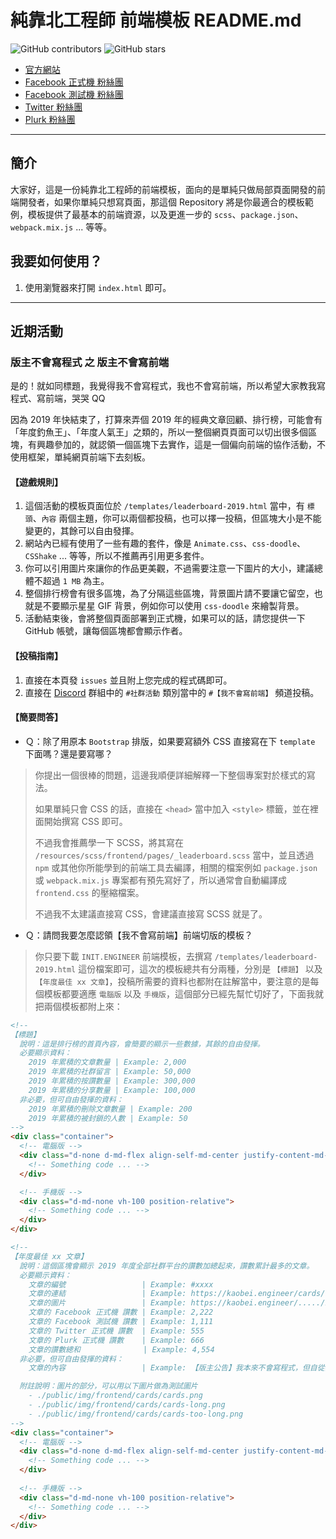 # 純靠北工程師 前端模板 README.md

![GitHub contributors](https://img.shields.io/github/contributors/init-engineer/init.engineer-frontend-template.svg)
![GitHub stars](https://img.shields.io/github/stars/init-engineer/init.engineer-frontend-template.svg?style=social)

- [官方網站](https://kaobei.engineer)
- [Facebook 正式機 粉絲團](https://www.facebook.com/init.kobeengineer)
- [Facebook 測試機 粉絲團](https://www.facebook.com/kaobei.engineer)
- [Twitter 粉絲團](https://twitter.com/kaobei_engineer)
- [Plurk 粉絲團](https://www.plurk.com/kaobei_engineer)
---
## 簡介

大家好，這是一份純靠北工程師的前端模板，面向的是單純只做局部頁面開發的前端開發者，如果你單純只想寫頁面，那這個 Repository 將是你最適合的模板範例，模板提供了最基本的前端資源，以及更進一步的 `scss`、`package.json`、`webpack.mix.js` ... 等等。

## 我要如何使用？

1. 使用瀏覽器來打開 `index.html` 即可。

---
## 近期活動

### 版主不會寫程式 之 版主不會寫前端

是的！就如同標題，我覺得我不會寫程式，我也不會寫前端，所以希望大家教我寫程式、寫前端，哭哭 QQ

因為 2019 年快結束了，打算來弄個 2019 年的經典文章回顧、排行榜，可能會有「年度釣魚王」、「年度人氣王」之類的，所以一整個網頁頁面可以切出很多個區塊，有興趣參加的，就認領一個區塊下去實作，這是一個偏向前端的協作活動，不使用框架，單純網頁前端下去刻板。

#### 【遊戲規則】
1. 這個活動的模板頁面位於 `/templates/leaderboard-2019.html` 當中，有 `標頭`、`內容` 兩個主題，你可以兩個都投稿，也可以擇一投稿，但區塊大小是不能變更的，其餘可以自由發揮。
2. 網站內已經有使用了一些有趣的套件，像是 `Animate.css`、`css-doodle`、`CSShake` ... 等等，所以不推薦再引用更多套件。
3. 你可以引用圖片來讓你的作品更美觀，不過需要注意一下圖片的大小，建議總體不超過 `1 MB` 為主。
4. 整個排行榜會有很多區塊，為了分隔這些區塊，背景圖片請不要讓它留空，也就是不要顯示星星 GIF 背景，例如你可以使用 `css-doodle` 來繪製背景。
5. 活動結束後，會將整個頁面部署到正式機，如果可以的話，請您提供一下 GitHub 帳號，讓每個區塊都會顯示作者。

#### 【投稿指南】
1. 直接在本頁發 `issues` 並且附上您完成的程式碼即可。
2. 直接在 [Discord](https://discord.gg/TCghDUT) 群組中的 `#社群活動` 類別當中的 `#【我不會寫前端】` 頻道投稿。

#### 【簡要問答】
- Ｑ：除了用原本 `Bootstrap` 排版，如果要寫額外 CSS 直接寫在下 `template` 下面嗎？還是要寫哪？
> 你提出一個很棒的問題，這邊我順便詳細解釋一下整個專案對於樣式的寫法。
>
> 如果單純只會 CSS 的話，直接在 `<head>` 當中加入 `<style>` 標籤，並在裡面開始撰寫 CSS 即可。
>
> 不過我會推薦學一下 SCSS，將其寫在 `/resources/scss/frontend/pages/_leaderboard.scss` 當中，並且透過 `npm` 或其他你所能學到的前端工具去編譯，相關的檔案例如 `package.json` 或 `webpack.mix.js` 專案都有預先寫好了，所以通常會自動編譯成 `frontend.css` 的壓縮檔案。
>
> 不過我不太建議直接寫 CSS，會建議直接寫 SCSS 就是了。

- Ｑ：請問我要怎麼認領【我不會寫前端】前端切版的模板？
> 你只要下載 `INIT.ENGINEER` 前端模板，去撰寫 `/templates/leaderboard-2019.html` 這份檔案即可，這次的模板總共有分兩種，分別是 `【標題】` 以及 `【年度最佳 xx 文章】`，投稿所需要的資料也都附在註解當中，要注意的是每個模板都要適應 `電腦版` 以及 `手機版`，這個部分已經先幫忙切好了，下面我就把兩個模板都附上來：

```html
<!--
【標題】
  說明：這是排行榜的首頁內容，會簡要的顯示一些數據，其餘的自由發揮。
  必要顯示資料：
    2019 年累積的文章數量 | Example: 2,000
    2019 年累積的社群留言 | Example: 50,000
    2019 年累積的按讚數量 | Example: 300,000
    2019 年累積的分享數量 | Example: 100,000
  非必要，但可自由發揮的資料：
    2019 年累積的刪除文章數量 | Example: 200
    2019 年累積的被封鎖的人數 | Example: 50
-->
<div class="container">
  <!-- 電腦版 -->
  <div class="d-none d-md-flex align-self-md-center justify-content-md-center align-items-md-center vh-100">
    <!-- Something code ... -->
  </div>

  <!-- 手機版 -->
  <div class="d-md-none vh-100 position-relative">
    <!-- Something code ... -->
  </div>
</div>
```

```html
<!--
【年度最佳 xx 文章】
  說明：這個區塊會顯示 2019 年度全部社群平台的讚數加總起來，讚數累計最多的文章。
  必要顯示資料：
    文章的編號                 | Example: #xxxx
    文章的連結                 | Example: https://kaobei.engineer/cards/show/xxxxx
    文章的圖片                 | Example: https://kaobei.engineer/...../image.jpeg
    文章的 Facebook 正式機 讚數 | Example: 2,222
    文章的 Facebook 測試機 讚數 | Example: 1,111
    文章的 Twitter 正式機 讚數  | Example: 555
    文章的 Plurk 正式機 讚數    | Example: 666
    文章的讚數總和              | Example: 4,554
  非必要，但可自由發揮的資料：
    文章的內容                 | Example: 【版主公告】我本來不會寫程式，但自從我參加這場活動之後，我覺得我好像稍微會寫程式了！

  附註說明：圖片的部分，可以用以下圖片做為測試圖片
    - ./public/img/frontend/cards/cards.png
    - ./public/img/frontend/cards/cards-long.png
    - ./public/img/frontend/cards/cards-too-long.png
-->
<div class="container">
  <!-- 電腦版 -->
  <div class="d-none d-md-flex align-self-md-center justify-content-md-center align-items-md-center vh-100">
    <!-- Something code ... -->
  </div>
            
  <!-- 手機版 -->
  <div class="d-md-none vh-100 position-relative">
    <!-- Something code ... -->
  </div>
</div>
```
